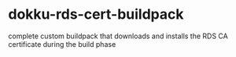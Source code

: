 # dokku-rds-cert-buildpack
complete custom buildpack that downloads and installs the RDS CA certificate during the build phase
